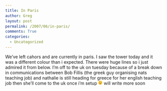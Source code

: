 ```yaml
---
title: In Paris
author: Greg
layout: post
permalink: /2007/06/in-paris/
comments: True
categories:
  - Uncategorized
---
```

We&#8217;ve left cahors and are currently in paris. I saw the tower today and it was a different colour than i expected. There were huge lines so i just admired it from below. I&#8217;m off to the uk on tuesday because of a break down in communications between Bob Fillis (the greek guy organising nats teaching job) and nathalie is still heading for greece for her english teaching job then she&#8217;ll come to the uk once i&#8217;m setup <img src="/wp-content/smilies/simple-smile.png" alt=":)" class="wp-smiley" style="height: 1em; max-height: 1em;" /> will write more soon